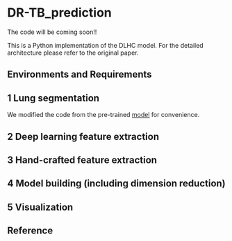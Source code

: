 # DR-TB_prediction
The code will be coming soon!!

This is a Python implementation of the DLHC model. For the detailed architecture please refer to the original paper. 

## Environments and Requirements



## 1 Lung segmentation
We modified the code from the pre-trained [model](https://github.com/JoHof/lungmask) for convenience. 


## 2 Deep learning feature extraction

## 3 Hand-crafted feature extraction 

## 4 Model building (including dimension reduction) 

## 5 Visualization

## Reference

